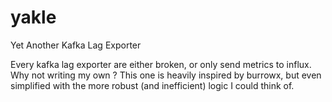# yakle
Yet Another Kafka Lag Exporter

Every kafka lag exporter are either broken, or only send metrics to influx.
Why not writing my own ? 
This one is heavily inspired by burrowx, but even simplified with the more robust (and inefficient) logic I could think of.

